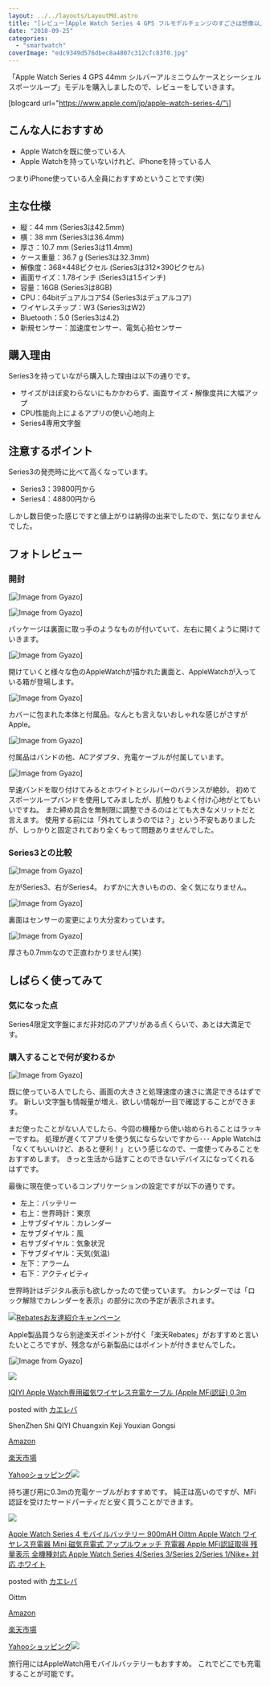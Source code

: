 ```yaml
---
layout: ../../layouts/LayoutMd.astro
title: "[レビュー]Apple Watch Series 4 GPS フルモデルチェンジのすごさは想像以上だった"
date: "2018-09-25"
categories: 
  - "smartwatch"
coverImage: "edc9349d576dbec8a4807c312cfc83f0.jpg"
---
```


「Apple Watch Series 4 GPS 44mm シルバーアルミニウムケースとシーシェルスポーツループ」モデルを購入しましたので、レビューをしていきます。

\[blogcard url="https://www.apple.com/jp/apple-watch-series-4/"\]

## こんな人におすすめ

- Apple Watchを既に使っている人
- Apple Watchを持っていないけれど、iPhoneを持っている人

つまりiPhone使っている人全員におすすめということです(笑)

## 主な仕様

- 縦：44 mm (Series3は42.5mm)
- 横：38 mm (Series3は36.4mm)
- 厚さ：10.7 mm (Series3は11.4mm)
- ケース重量：36.7 g (Series3は32.3mm)
- 解像度：368×448ピクセル (Series3は312×390ピクセル)
- 画面サイズ：1.78インチ (Series3は1.5インチ)
- 容量：16GB (Series3は8GB)
- CPU：64bitデュアルコアS4 (Series3はデュアルコア)
- ワイヤレスチップ：W3 (Series3はW2)
- Bluetooth：5.0 (Series3は4.2)
- 新規センサー：加速度センサー、電気心拍センサー

## 購入理由

Series3を持っていながら購入した理由は以下の通りです。

- サイズがほぼ変わらないにもかかわらず、画面サイズ・解像度共に大幅アップ
- CPU性能向上によるアプリの使い心地向上
- Series4専用文字盤

## 注意するポイント

Series3の発売時に比べて高くなっています。

- Series3：39800円から
- Series4：48800円から

しかし数日使った感じですと値上がりは納得の出来でしたので、気になりませんでした。

## フォトレビュー

### 開封

[![Image from Gyazo](/wp/images/483f02166bd148bc4f820d5c8d6d1a42.jpg)]

[![Image from Gyazo](/wp/images/ad174036f175b8193cb58829e583d2e8.jpg)]

パッケージは裏面に取っ手のようなものが付いていて、左右に開くように開けていきます。

[![Image from Gyazo](/wp/images/9032bad8e54dfbbcb2f9ebf3b9031304.jpg)]

開けていくと様々な色のAppleWatchが描かれた裏面と、AppleWatchが入っている箱が登場します。

[![Image from Gyazo](/wp/images/b5ad4e726a4626204f889360e639ada1.jpg)]

カバーに包まれた本体と付属品。なんとも言えないおしゃれな感じがさすがApple。

[![Image from Gyazo](/wp/images/b283e2d0e087e9e1847411c714e89b64.jpg)]

付属品はバンドの他、ACアダプタ、充電ケーブルが付属しています。

[![Image from Gyazo](/wp/images/b0e8ed641b03e70c54f0e9c5bce39c1c.jpg)]

早速バンドを取り付けてみるとホワイトとシルバーのバランスが絶妙。 初めてスポーツループバンドを使用してみましたが、肌触りもよく付け心地がとてもいいですね。 また締め具合を無制限に調整できるのはとても大きなメリットだと言えます。 使用する前には「外れてしまうのでは？」という不安もありましたが、しっかりと固定されており全くもって問題ありませんでした。

### Series3との比較

[![Image from Gyazo](/wp/images/e826a489f53d77268eb1fdf73a2b9708.jpg)]

左がSeries3、右がSeries4。 わずかに大きいものの、全く気になりません。

[![Image from Gyazo](/wp/images/962b02cf50d04c6f4b8d822d62761c0f.jpg)]

裏面はセンサーの変更により大分変わっています。

[![Image from Gyazo](/wp/images/b2d565bb9a222495f3e59ac23aeac114.jpg)]

厚さも0.7mmなので正直わかりません(笑)

## しばらく使ってみて

### 気になった点

Series4限定文字盤にまだ非対応のアプリがある点くらいで、あとは大満足です。

### 購入することで何が変わるか

[![Image from Gyazo](/wp/images/edc9349d576dbec8a4807c312cfc83f0.jpg)]

既に使っている人でしたら、画面の大きさと処理速度の速さに満足できるはずです。 新しい文字盤も情報量が増え、欲しい情報が一目で確認することができます。

まだ使ったことがない人でしたら、今回の機種から使い始められることはラッキーですね。 処理が遅くてアプリを使う気にならないですから･･･ Apple Watchは「なくてもいいけど、あると便利！」という感じなので、一度使ってみることをおすすめします。 きっと生活から話すことのできないデバイスになってくれるはずです。

最後に現在使っているコンプリケーションの設定ですが以下の通りです。

- 左上：バッテリー
- 右上：世界時計：東京
- 上サブダイヤル：カレンダー
- 左サブダイヤル：風
- 右サブダイヤル：気象状況
- 下サブダイヤル：天気(気温)
- 左下：アラーム
- 右下：アクティビティ

世界時計はデジタル表示も欲しかったので使っています。 カレンダーでは「ロック解除でカレンダーを表示」の部分に次の予定が表示されます。

[![Rebatesお友達紹介キャンペーン](/wp/images/rebates-banner_520x88px_02.png)](https://www.rebates.jp/referrer?referrerid=c4PvkrmtmDM%3D)

Apple製品買うなら別途楽天ポイントが付く「楽天Rebates」がおすすめと言いたいところですが、残念ながら新製品にはポイントが付きませんでした。

[![Image from Gyazo](/wp/images/ace2e7dbad179315ba2c3aac82f4272b.png)]

[![](/wp/images/31klJtMW1EL._SL160_.jpg)](https://www.amazon.co.jp/exec/obidos/ASIN/B01N4NMNR2/mizuka123-22/)

[IQIYI Apple Watch専用磁気ワイヤレス充電ケーブル (Apple MFi認証) 0.3m](https://www.amazon.co.jp/exec/obidos/ASIN/B01N4NMNR2/mizuka123-22/)

posted with [カエレバ](https://kaereba.com)

ShenZhen Shi QIYI Chuangxin Keji Youxian Gongsi

[Amazon](https://www.amazon.co.jp/gp/search?keywords=IQIYI%20Apple%20Watch%E5%B0%82%E7%94%A8%E7%A3%81%E6%B0%97%E3%83%AF%E3%82%A4%E3%83%A4%E3%83%AC%E3%82%B9%E5%85%85%E9%9B%BB%E3%82%B1%E3%83%BC%E3%83%96%E3%83%AB%20%28Apple%20MFi%E8%AA%8D%E8%A8%BC%29%200.3m&__mk_ja_JP=%E3%82%AB%E3%82%BF%E3%82%AB%E3%83%8A&tag=mizuka123-22)

[楽天市場](https://hb.afl.rakuten.co.jp/hgc/042e7c24.303572e6.042e7c25.e339d30a/?pc=https%3A%2F%2Fsearch.rakuten.co.jp%2Fsearch%2Fmall%2FIQIYI%2520Apple%2520Watch%25E5%25B0%2582%25E7%2594%25A8%25E7%25A3%2581%25E6%25B0%2597%25E3%2583%25AF%25E3%2582%25A4%25E3%2583%25A4%25E3%2583%25AC%25E3%2582%25B9%25E5%2585%2585%25E9%259B%25BB%25E3%2582%25B1%25E3%2583%25BC%25E3%2583%2596%25E3%2583%25AB%2520%2528Apple%2520MFi%25E8%25AA%258D%25E8%25A8%25BC%2529%25200.3m%2F-%2Ff.1-p.1-s.1-sf.0-st.A-v.2%3Fx%3D0%26scid%3Daf_ich_link_urltxt%26m%3Dhttp%3A%2F%2Fm.rakuten.co.jp%2F)

[Yahooショッピング![](//ad.jp.ap.valuecommerce.com/servlet/gifbanner?sid=3066752&pid=881990642)](//ck.jp.ap.valuecommerce.com/servlet/referral?sid=3066752&pid=881990642&vc_url=http%3A%2F%2Fsearch.shopping.yahoo.co.jp%2Fsearch%3Fp%3DIQIYI%2520Apple%2520Watch%25E5%25B0%2582%25E7%2594%25A8%25E7%25A3%2581%25E6%25B0%2597%25E3%2583%25AF%25E3%2582%25A4%25E3%2583%25A4%25E3%2583%25AC%25E3%2582%25B9%25E5%2585%2585%25E9%259B%25BB%25E3%2582%25B1%25E3%2583%25BC%25E3%2583%2596%25E3%2583%25AB%2520%2528Apple%2520MFi%25E8%25AA%258D%25E8%25A8%25BC%2529%25200.3m&vcptn=kaereba)

持ち運び用に0.3mの充電ケーブルがおすすめです。 純正は高いのですが、MFi認証を受けたサードパーティだと安く買うことができます。

[![](/wp/images/31MiPIgI3mL._SL160_.jpg)](https://www.amazon.co.jp/exec/obidos/ASIN/B075Z48PJY/mizuka123-22/)

[Apple Watch Series 4 モバイルバッテリー 900mAH Oittm Apple Watch ワイヤレス充電器 Mini 磁気充電式 アップルウォッチ 充電器 Apple MFi認証取得 残量表示 全機種対応 Apple Watch Series 4/Series 3/Series 2/Series 1/Nike+ 対応 ホワイト](https://www.amazon.co.jp/exec/obidos/ASIN/B075Z48PJY/mizuka123-22/)

posted with [カエレバ](https://kaereba.com)

Oittm

[Amazon](https://www.amazon.co.jp/gp/search?keywords=Apple%20Watch%20Series%204%20%E3%83%A2%E3%83%90%E3%82%A4%E3%83%AB%E3%83%90%E3%83%83%E3%83%86%E3%83%AA%E3%83%BC%20900mAH%20Oittm%20Apple%20Watch%20%E3%83%AF%E3%82%A4%E3%83%A4%E3%83%AC%E3%82%B9%E5%85%85%E9%9B%BB%E5%99%A8%20Mini%20%E7%A3%81%E6%B0%97%E5%85%85%E9%9B%BB%E5%BC%8F%20%E3%82%A2%E3%83%83%E3%83%97%E3%83%AB%E3%82%A6%E3%82%A9%E3%83%83%E3%83%81%20%E5%85%85%E9%9B%BB%E5%99%A8%20Apple%20MFi%E8%AA%8D%E8%A8%BC%E5%8F%96%E5%BE%97%20%E6%AE%8B%E9%87%8F%E8%A1%A8%E7%A4%BA%20%E5%85%A8%E6%A9%9F%E7%A8%AE%E5%AF%BE%E5%BF%9C%20Apple%20Watch%20Series%204%2FSeries%203%2FSeries%202%2FSeries%201%2FNike%20%20%E5%AF%BE%E5%BF%9C%20%E3%83%9B%E3%83%AF%E3%82%A4%E3%83%88&__mk_ja_JP=%E3%82%AB%E3%82%BF%E3%82%AB%E3%83%8A&tag=mizuka123-22)

[楽天市場](https://hb.afl.rakuten.co.jp/hgc/042e7c24.303572e6.042e7c25.e339d30a/?pc=https%3A%2F%2Fsearch.rakuten.co.jp%2Fsearch%2Fmall%2FApple%2520Watch%2520Series%25204%2520%25E3%2583%25A2%25E3%2583%2590%25E3%2582%25A4%25E3%2583%25AB%25E3%2583%2590%25E3%2583%2583%25E3%2583%2586%25E3%2583%25AA%25E3%2583%25BC%2520900mAH%2520Oittm%2520Apple%2520Watch%2520%25E3%2583%25AF%25E3%2582%25A4%25E3%2583%25A4%25E3%2583%25AC%25E3%2582%25B9%25E5%2585%2585%25E9%259B%25BB%25E5%2599%25A8%2520Mini%2520%25E7%25A3%2581%25E6%25B0%2597%25E5%2585%2585%25E9%259B%25BB%25E5%25BC%258F%2520%25E3%2582%25A2%25E3%2583%2583%25E3%2583%2597%25E3%2583%25AB%25E3%2582%25A6%25E3%2582%25A9%25E3%2583%2583%25E3%2583%2581%2520%25E5%2585%2585%25E9%259B%25BB%25E5%2599%25A8%2520Apple%2520MFi%25E8%25AA%258D%25E8%25A8%25BC%25E5%258F%2596%25E5%25BE%2597%2520%25E6%25AE%258B%25E9%2587%258F%25E8%25A1%25A8%25E7%25A4%25BA%2520%25E5%2585%25A8%25E6%25A9%259F%25E7%25A8%25AE%25E5%25AF%25BE%25E5%25BF%259C%2520Apple%2520Watch%2520Series%25204%252FSeries%25203%252FSeries%25202%252FSeries%25201%252FNike%2520%2520%25E5%25AF%25BE%25E5%25BF%259C%2520%25E3%2583%259B%25E3%2583%25AF%25E3%2582%25A4%25E3%2583%2588%2F-%2Ff.1-p.1-s.1-sf.0-st.A-v.2%3Fx%3D0%26scid%3Daf_ich_link_urltxt%26m%3Dhttp%3A%2F%2Fm.rakuten.co.jp%2F)

[Yahooショッピング![](//ad.jp.ap.valuecommerce.com/servlet/gifbanner?sid=3066752&pid=881990642)](//ck.jp.ap.valuecommerce.com/servlet/referral?sid=3066752&pid=881990642&vc_url=http%3A%2F%2Fsearch.shopping.yahoo.co.jp%2Fsearch%3Fp%3DApple%2520Watch%2520Series%25204%2520%25E3%2583%25A2%25E3%2583%2590%25E3%2582%25A4%25E3%2583%25AB%25E3%2583%2590%25E3%2583%2583%25E3%2583%2586%25E3%2583%25AA%25E3%2583%25BC%2520900mAH%2520Oittm%2520Apple%2520Watch%2520%25E3%2583%25AF%25E3%2582%25A4%25E3%2583%25A4%25E3%2583%25AC%25E3%2582%25B9%25E5%2585%2585%25E9%259B%25BB%25E5%2599%25A8%2520Mini%2520%25E7%25A3%2581%25E6%25B0%2597%25E5%2585%2585%25E9%259B%25BB%25E5%25BC%258F%2520%25E3%2582%25A2%25E3%2583%2583%25E3%2583%2597%25E3%2583%25AB%25E3%2582%25A6%25E3%2582%25A9%25E3%2583%2583%25E3%2583%2581%2520%25E5%2585%2585%25E9%259B%25BB%25E5%2599%25A8%2520Apple%2520MFi%25E8%25AA%258D%25E8%25A8%25BC%25E5%258F%2596%25E5%25BE%2597%2520%25E6%25AE%258B%25E9%2587%258F%25E8%25A1%25A8%25E7%25A4%25BA%2520%25E5%2585%25A8%25E6%25A9%259F%25E7%25A8%25AE%25E5%25AF%25BE%25E5%25BF%259C%2520Apple%2520Watch%2520Series%25204%252FSeries%25203%252FSeries%25202%252FSeries%25201%252FNike%2520%2520%25E5%25AF%25BE%25E5%25BF%259C%2520%25E3%2583%259B%25E3%2583%25AF%25E3%2582%25A4%25E3%2583%2588&vcptn=kaereba)

旅行用にはAppleWatch用モバイルバッテリーもおすすめ。 これでどこでも充電することが可能です。
